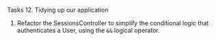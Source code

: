 Tasks 12. Tidying up our application
1. Refactor the SessionsController to simplify the conditional logic that authenticates a User, using the `&&` logical operator.
